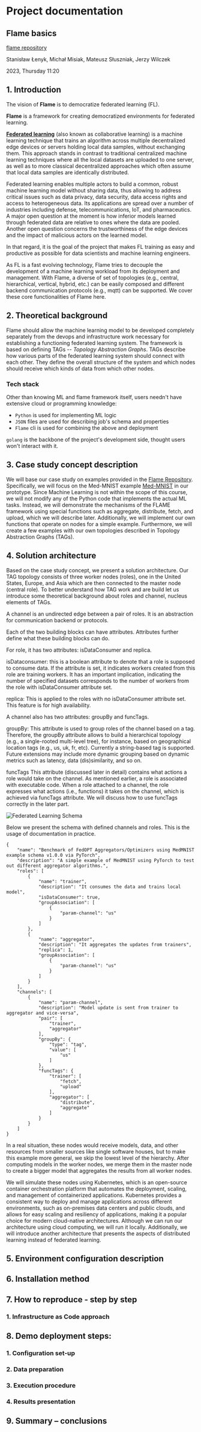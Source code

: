 # Project documentation



## **Flame basics**
[flame repository][flame repo]

Stanisław Łenyk, Michał Misiak,
Mateusz Słuszniak, Jerzy Wilczek

2023, Thursday 11:20



## 1. Introduction
The vision of **Flame** is to democratize federated learning (FL).

**Flame** is a framework for creating democratized environments for federated learning.

[**Federated learning**][federated learning wiki] (also known as collaborative learning) is a machine learning technique that trains an algorithm across multiple decentralized edge devices or servers holding local data samples, without exchanging them. This approach stands in contrast to traditional centralized machine learning techniques where all the local datasets are uploaded to one server, as well as to more classical decentralized approaches which often assume that local data samples are identically distributed.

Federated learning enables multiple actors to build a common, robust machine learning model without sharing data, thus allowing to address critical issues such as data privacy, data security, data access rights and access to heterogeneous data. Its applications are spread over a number of industries including defense, telecommunications, IoT, and pharmaceutics. A major open question at the moment is how inferior models learned through federated data are relative to ones where the data are pooled. Another open question concerns the trustworthiness of the edge devices and the impact of malicious actors on the learned model. 

In that regard, it is the goal of the project that makes FL training as easy and productive as possible for data scientists and machine learning engineers.

As FL is a fast evolving technology, Flame tries to decouple the development of a machine learning workload from its deployment and management. With Flame, a diverse of set of topologies (e.g., central, hierarchical, vertical, hybrid, etc.) can be easily composed and different backend communication protocols (e.g., mqtt) can be supported. We cover these core functionalities of Flame here.

## 2. Theoretical background

Flame should allow the machine learning model to be developed completely separately from the devops and infrastructure work necessary for establishing a functioning federated learning system. The framework is based on defining TAGs -- _Topology Abstraction Graphs_. TAGs describe how various parts of the federated learning system should connect with each other. They define the overall structure of the system and which nodes should receive which kinds of data from which other nodes.

### Tech stack
Other than knowing ML and flame framework itself, users needn't have extensive cloud or programming knowledge:
* `Python` is used for implementing ML logic
* `JSON` files are used for describing job's schema and properties
* `Flame` cli is used for combining the above and deployment

`golang` is the backbone of the project's development side, thought users won't interact with it.

## 3. Case study concept description
We will base our case study on examples provided in the [Flame Repository](https://github.com/cisco-open/flame). Specifically, we will focus on the Med-MNIST example [Med-MNIST](https://github.com/cisco-open/flame/tree/main/examples/medmnist) in our prototype. Since Machine Learning is not within the scope of this course, we will not modify any of the Python code that implements the actual ML tasks. Instead, we will demonstrate the mechanisms of the FLAME framework using special functions such as aggregate, distribute, fetch, and upload, which we will describe later. Additionally, we will implement our own functions that operate on nodes for a simple example. Furthermore, we will create a few examples with our own topologies described in Topology Abstraction Graphs (TAGs).

## 4. Solution architecture
Based on the case study concept, we present a solution architecture. Our TAG topology consists of three worker nodes (roles), one in the United States, Europe, and Asia which are then connected to the master node (central role). To better understand how TAG work and are build let us introduce some theoretical background about roles and channel, nucleus elements of TAGs.

A channel is an undirected edge between a pair of roles. It is an abstraction for communication backend or protocols.

Each of the two building blocks can have attributes. Attributes further define what these building blocks can do.

For role, it has two attributes: isDataConsumer and replica.

isDataconsumer: this is a boolean attribute to denote that a role is supposed to consume data. If the attribute is set, it indicates workers created from this role are training workers. It has an important implication, indicating the number of specified datasets corresponds to the number of workers from the role with isDataConsumer attribute set.

replica: This is applied to the roles with no isDataConsumer attribute set. This feature is for high availability.

A channel also has two attributes: groupBy and funcTags.

groupBy: This attribute is used to group roles of the channel based on a tag. Therefore, the groupBy attribute allows to build a hierarchical topology (e.g., a single-rooted multi-level tree), for instance, based on geographical location tags (e.g., us, uk, fr, etc). Currently a string-based tag is supported. Future extensions may include more dynamic grouping based on dynamic metrics such as latency, data (dis)similarity, and so on.

funcTags This attribute (discussed later in detail) contains what actions a role would take on the channel. As mentioned earlier, a role is associated with executable code. When a role attached to a channel, the role expresses what actions (i.e., functions) it takes on the channel, which is achieved via funcTags attribute. We will discuss how to use funcTags correctly in the later part.

![Federated Learning Schema](./FL_global.jpeg "Federated Learning Schema")

Below we present the schema with defined channels and roles. This is the usage of documentation in practice.
```
{
    "name": "Benchmark of FedOPT Aggregators/Optimizers using MedMNIST example schema v1.0.0 via PyTorch",
    "description": "A simple example of MedMNIST using PyTorch to test out different aggregator algorithms.",
    "roles": [
        {
            "name": "trainer",
            "description": "It consumes the data and trains local model",
            "isDataConsumer": true,
            "groupAssociation": [
                {
                    "param-channel": "us"
                }
            ]
        },
        {
            "name": "aggregator",
            "description": "It aggregates the updates from trainers",
            "replica": 1,
            "groupAssociation": [
                {
                    "param-channel": "us"
                }
            ]
        }
    ],
    "channels": [
        {
            "name": "param-channel",
            "description": "Model update is sent from trainer to aggregator and vice-versa",
            "pair": [
                "trainer",
                "aggregator"
            ],
            "groupBy": {
                "type": "tag",
                "value": [
                    "us"
                ]
            },
            "funcTags": {
                "trainer": [
                    "fetch",
                    "upload"
                ],
                "aggregator": [
                    "distribute",
                    "aggregate"
                ]
            }
        }
    ]
}
```
In a real situation, these nodes would receive models, data, and other resources from smaller sources like single software houses, but to make this example more general, we skip the lowest level of the hierarchy. After computing models in the worker nodes, we merge them in the master node to create a bigger model that aggregates the results from all worker nodes.

We will simulate these nodes using Kubernetes, which is an open-source container orchestration platform that automates the deployment, scaling, and management of containerized applications. Kubernetes provides a consistent way to deploy and manage applications across different environments, such as on-premises data centers and public clouds, and allows for easy scaling and resiliency of applications, making it a popular choice for modern cloud-native architectures. Although we can run our architecture using cloud computing, we will run it locally. Additionally, we will introduce another architecture that presents the aspects of distributed learning instead of federated learning. 


## 5. Environment configuration description
## 6. Installation method
## 7. How to reproduce - step by step
### 1. Infrastructure as Code approach
## 8. Demo deployment steps:
### 1. Configuration set-up
### 2. Data preparation
### 3. Execution procedure
### 4. Results presentation
## 9. Summary – conclusions

[federated learning wiki]: https://en.wikipedia.org/wiki/Federated_learning
[flame repo]: https://github.com/cisco-open/flame
[flame readme]: https://github.com/cisco-open/flame/blob/main/docs/README.md
[med mnist]: (https://github.com/cisco-open/flame/tree/main/examples/medmnist)
